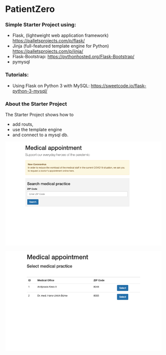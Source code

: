 # PatientZero

### Simple Starter Project using:
- Flask, (lightweight web application framework) https://palletsprojects.com/p/flask/
- Jinja (full-featured template engine for Python) https://palletsprojects.com/p/jinja/
- Flask-Bootstrap: https://pythonhosted.org/Flask-Bootstrap/
- pymysql

### Tutorials:
- Using Flask on Python 3 with MySQL: https://sweetcode.io/flask-python-3-mysql/

### About the Starter Project

The Starter Project shows how to 
- add routs, 
- use the template engine
- and connect to a mysql db.

![](readme/home2.png)

![](readme/search_results.png)

